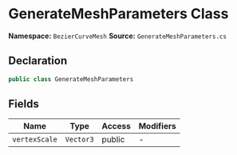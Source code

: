 # GenerateMeshParameters Class

**Namespace:** `BezierCurveMesh`
**Source:** `GenerateMeshParameters.cs`

## Declaration

```csharp
public class GenerateMeshParameters
```

## Fields

| Name | Type | Access | Modifiers |
|------|------|--------|-----------|
| `vertexScale` | `Vector3` | public | - |

